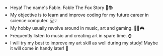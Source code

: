 - Heya! The name's Fable. Fable The Fox Story 🦊📚
- My objective is to learn and improve coding for my future career in science computer. 💻💡
- My hobby usually revolve around in music, art and gaming. 🎵🎨🎮
- Frequently listen to music and creating art in spare time. ⌚
- I will try my best to improve my art skill as well during my study! Maybe it will come in handy later! 📝

